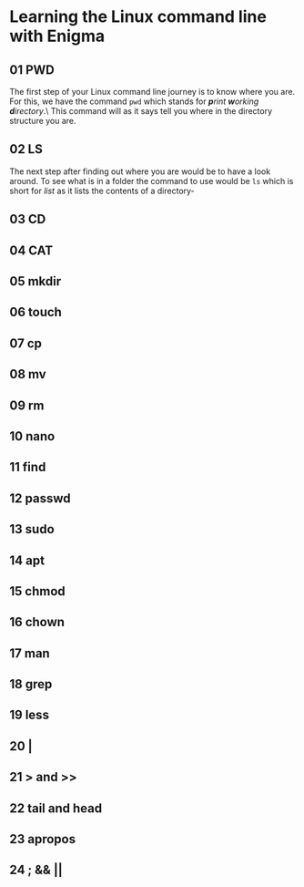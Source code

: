 # Learning the Linux command line with Enigma
## 01 PWD
The first step of your Linux command line journey is to know where you are. For this, we have the command ```pwd``` which stands for _**p**rint **w**orking **d**irectory_.\\
This command will as it says tell you where in the directory structure you are.
## 02 LS
The next step after finding out where you are would be to have a look around. To see what is in a folder the command to use would be ```ls``` which is short for _list_ as it lists the contents of a directory- 
## 03 CD

## 04 CAT

## 05 mkdir

## 06 touch

## 07 cp

## 08 mv

## 09 rm

## 10 nano

## 11 find

## 12 passwd

## 13 sudo

## 14 apt

## 15 chmod

## 16 chown

## 17 man

## 18 grep

## 19 less

## 20 |

## 21 > and >>

## 22 tail and head

## 23 apropos

## 24 ; && ||